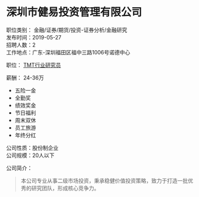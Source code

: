 # 深圳市健易投资管理有限公司

职位类别： 金融/证券/期货/投资-证券分析/金融研究  
发布时间：2019-05-27  
招聘人数：2  
工作地点：广东-深圳福田区福中三路1006号诺德中心  

职位： [TMT行业研究员](https://www.highpin.cn/job/b747867.html?keyWord=%E4%BA%8C%E7%BA%A7%E5%B8%82%E5%9C%BA)  

薪酬： 24-36万  
- 五险一金
- 全勤奖 
- 绩效奖金 
- 节日福利 
- 周末双休 
- 员工旅游 
- 年终分红

公司性质：股份制企业  
公司规模：20人以下  

公司简介：  
> 本公司专业从事二级市场投资，秉承稳健价值投资策略，致力于打造一批优秀的研究团队，形成核心竞争力。



